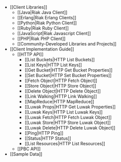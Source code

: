 * [[Client Libraries]]
  * [[Java|Riak Java Client]]
  * [[Erlang|Riak Erlang Clients]]
  * [[Python|Riak Python Client]]
  * [[Ruby|Riak Ruby Client]]
  * [[JavaScript|Riak Javascript Client]]
  * [[PHP|Riak PHP Client]]
  * [[Community-Developed Libraries and Projects]]
* [[Client Implementation Guide]]
  * [[HTTP API]]
    * [[List Buckets|HTTP List Buckets]]
    * [[List Keys|HTTP List Keys]]
    * [[Get Bucket|HTTP Get Bucket Properties]]
    * [[Set Bucket|HTTP Set Bucket Properties]]
    * [[Fetch Object|HTTP Fetch Object]]
    * [[Store Object|HTTP Store Object]]
    * [[Delete Object|HTTP Delete Object]]
    * [[Link Walking|HTTP Link Walking]]
    * [[MapReduce|HTTP MapReduce]]
    * [[Luwak Props|HTTP Get Luwak Properties]]
    * [[Luwak Keys|HTTP List Luwak Keys]]
    * [[Luwak Fetch|HTTP Fetch Luwak Object]]
    * [[Luwak Store|HTTP Store Luwak Object]]
    * [[Luwak Delete|HTTP Delete Luwak Object]]
    * [[Ping|HTTP Ping]]
    * [[Status|HTTP Status]]
    * [[List Resources|HTTP List Resources]]    
  * [[PBC API]]
* [[Sample Data]]
